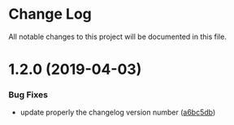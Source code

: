 # Change Log

All notable changes to this project will be documented in this file.

<a name="1.2.0"></a>
# 1.2.0 (2019-04-03)


### Bug Fixes

* update properly the changelog version number ([a6bc5db](https://github.com/SUI-Components/sui/commit/a6bc5db))



